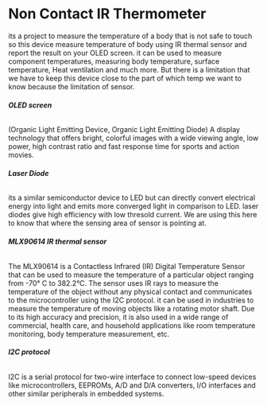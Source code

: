 # **Non Contact IR Thermometer**
its a project to measure the temperature of a body that is not safe to touch so this device measure temperature of body using IR thermal sensor and report the result on your OLED screen. it can be used to measure component temperatures, measuring body temperature, surface temperature, Heat ventilation and much more. But there is a limitation that we have to keep this device close to the part of which temp we want to know because the limitation of sensor.

###### ***OLED screen***
(Organic Light Emitting Device, Organic Light Emitting Diode) A display technology that offers bright, colorful images with a wide viewing angle, low power, high contrast ratio and fast response time for sports and action movies.

###### ***Laser Diode***
its a similar semiconductor device to LED but can directly convert electrical energy into light and emits more converged light in comparison to LED. laser diodes give high efficiency with low thresold current. We are using this here to know that where the sensing area of sensor is pointing at.

###### ***MLX90614 IR thermal sensor***
The MLX90614 is a Contactless Infrared (IR) Digital Temperature Sensor that can be used to measure the temperature of a particular object ranging from -70° C to 382.2°C. The sensor uses IR rays to measure the temperature of the object without any physical contact and communicates to the microcontroller using the I2C protocol. it can be used in industries to measure the temperature of moving objects like a rotating motor shaft. Due to its high accuracy and precision, it is also used in a wide range of commercial, health care, and household applications like room temperature monitoring, body temperature measurement, etc.

###### ***I2C protocol***
I2C is a serial protocol for two-wire interface to connect low-speed devices like microcontrollers, EEPROMs, A/D and D/A converters, I/O interfaces and other similar peripherals in embedded systems.
